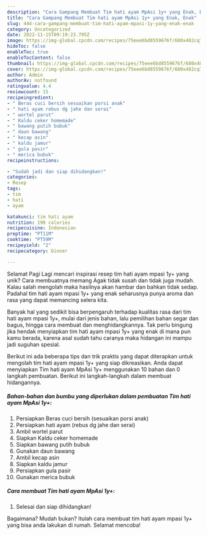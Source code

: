 ```yaml
---
description: "Cara Gampang Membuat Tim hati ayam MpAsi 1y+ yang Enak, Enak"
title: "Cara Gampang Membuat Tim hati ayam MpAsi 1y+ yang Enak, Enak"
slug: 444-cara-gampang-membuat-tim-hati-ayam-mpasi-1y-yang-enak-enak
category: Uncategorized
date: 2022-11-15T09:19:23.795Z
image: https://img-global.cpcdn.com/recipes/75eee6bd8559676f/680x482cq70/tim-hati-ayam-mpasi-1y-foto-resep-utama.jpg
hideToc: false
enableToc: true
enableTocContent: false
thumbnail: https://img-global.cpcdn.com/recipes/75eee6bd8559676f/680x482cq70/tim-hati-ayam-mpasi-1y-foto-resep-utama.jpg
cover: https://img-global.cpcdn.com/recipes/75eee6bd8559676f/680x482cq70/tim-hati-ayam-mpasi-1y-foto-resep-utama.jpg
author: Admin
authorAv: notfound
ratingvalue: 4.4
reviewcount: 15
recipeingredient:
- " Beras cuci bersih sesuaikan porsi anak"
- " hati ayam rebus dg jahe dan serai"
- " wortel parut"
- " Kaldu ceker homemade"
- " bawang putih bubuk"
- " daun bawang"
- " kecap asin"
- " kaldu jamur"
- " gula pasir"
- " merica bubuk"
recipeinstructions:

- "Sudah jadi dan siap dihidangkan!"
categories:
- Resep
tags:
- tim
- hati
- ayam

katakunci: tim hati ayam 
nutrition: 190 calories
recipecuisine: Indonesian
preptime: "PT11M"
cooktime: "PT59M"
recipeyield: "2"
recipecategory: Dinner

---
```



Selamat Pagi Lagi mencari inspirasi resep tim hati ayam mpasi 1y+ yang unik? Cara membuatnya memang Agak tidak susah dan tidak juga mudah. Kalau salah mengolah maka hasilnya akan hambar dan bahkan tidak sedap. Padahal tim hati ayam mpasi 1y+ yang enak seharusnya punya aroma dan rasa yang dapat memancing selera kita.


Banyak hal yang sedikit bisa berpengaruh terhadap kualitas rasa dari tim hati ayam mpasi 1y+, mulai dari jenis bahan, lalu pemilihan bahan segar dan bagus, hingga cara membuat dan menghidangkannya. Tak perlu bingung jika hendak menyiapkan tim hati ayam mpasi 1y+ yang enak di mana pun kamu berada, karena asal sudah tahu caranya maka hidangan ini mampu jadi suguhan spesial.




Berikut ini ada beberapa tips dan trik praktis yang dapat diterapkan untuk mengolah tim hati ayam mpasi 1y+ yang siap dikreasikan. Anda dapat menyiapkan Tim hati ayam MpAsi 1y+ menggunakan 10 bahan dan 0 langkah pembuatan. Berikut ini langkah-langkah dalam membuat hidangannya.

<!--inarticleads1-->

##### Bahan-bahan dan bumbu yang diperlukan dalam pembuatan Tim hati ayam MpAsi 1y+:

1. Persiapkan  Beras cuci bersih (sesuaikan porsi anak)
1. Persiapkan  hati ayam (rebus dg jahe dan serai)
1. Ambil  wortel parut
1. Siapkan  Kaldu ceker homemade
1. Siapkan  bawang putih bubuk
1. Gunakan  daun bawang
1. Ambil  kecap asin
1. Siapkan  kaldu jamur
1. Persiapkan  gula pasir
1. Gunakan  merica bubuk




<!--inarticleads2-->

##### Cara membuat Tim hati ayam MpAsi 1y+:


1. Selesai dan siap dihidangkan!



Bagaimana? Mudah bukan? Itulah cara membuat tim hati ayam mpasi 1y+ yang bisa anda lakukan di rumah. Selamat mencoba!
